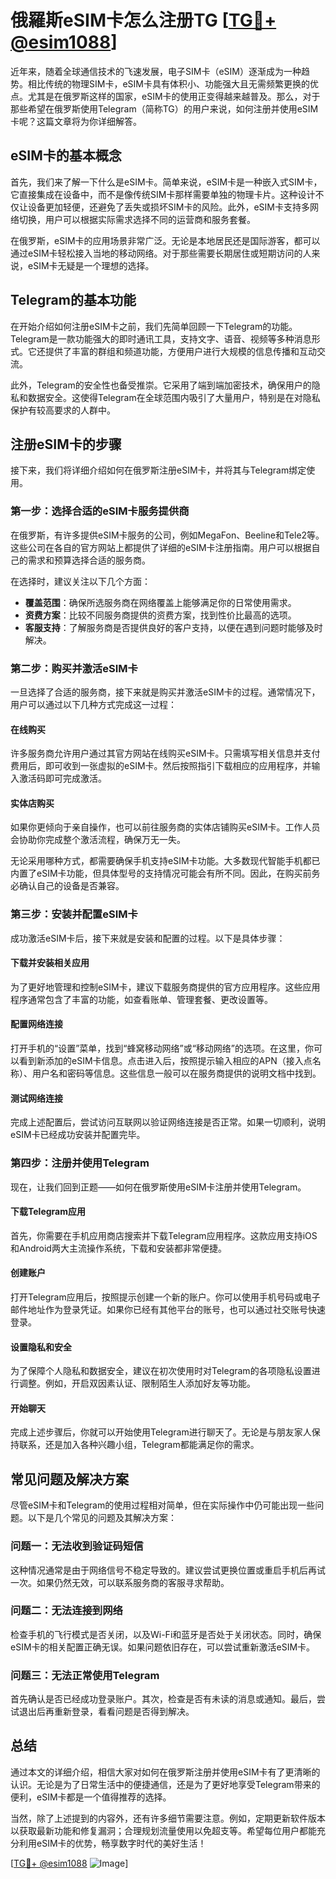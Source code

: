 # 俄羅斯eSIM卡怎么注册TG [[TG💪+ @esim1088](https://t.me/s/esim1088)]

近年来，随着全球通信技术的飞速发展，电子SIM卡（eSIM）逐渐成为一种趋势。相比传统的物理SIM卡，eSIM卡具有体积小、功能强大且无需频繁更换的优点。尤其是在俄罗斯这样的国家，eSIM卡的使用正变得越来越普及。那么，对于那些希望在俄罗斯使用Telegram（简称TG）的用户来说，如何注册并使用eSIM卡呢？这篇文章将为你详细解答。

## eSIM卡的基本概念

首先，我们来了解一下什么是eSIM卡。简单来说，eSIM卡是一种嵌入式SIM卡，它直接集成在设备中，而不是像传统SIM卡那样需要单独的物理卡片。这种设计不仅让设备更加轻便，还避免了丢失或损坏SIM卡的风险。此外，eSIM卡支持多网络切换，用户可以根据实际需求选择不同的运营商和服务套餐。

在俄罗斯，eSIM卡的应用场景非常广泛。无论是本地居民还是国际游客，都可以通过eSIM卡轻松接入当地的移动网络。对于那些需要长期居住或短期访问的人来说，eSIM卡无疑是一个理想的选择。

## Telegram的基本功能

在开始介绍如何注册eSIM卡之前，我们先简单回顾一下Telegram的功能。Telegram是一款功能强大的即时通讯工具，支持文字、语音、视频等多种消息形式。它还提供了丰富的群组和频道功能，方便用户进行大规模的信息传播和互动交流。

此外，Telegram的安全性也备受推崇。它采用了端到端加密技术，确保用户的隐私和数据安全。这使得Telegram在全球范围内吸引了大量用户，特别是在对隐私保护有较高要求的人群中。

## 注册eSIM卡的步骤

接下来，我们将详细介绍如何在俄罗斯注册eSIM卡，并将其与Telegram绑定使用。

### 第一步：选择合适的eSIM卡服务提供商

在俄罗斯，有许多提供eSIM卡服务的公司，例如MegaFon、Beeline和Tele2等。这些公司在各自的官方网站上都提供了详细的eSIM卡注册指南。用户可以根据自己的需求和预算选择合适的服务商。

在选择时，建议关注以下几个方面：
- **覆盖范围**：确保所选服务商在网络覆盖上能够满足你的日常使用需求。
- **资费方案**：比较不同服务商提供的资费方案，找到性价比最高的选项。
- **客服支持**：了解服务商是否提供良好的客户支持，以便在遇到问题时能够及时解决。

### 第二步：购买并激活eSIM卡

一旦选择了合适的服务商，接下来就是购买并激活eSIM卡的过程。通常情况下，用户可以通过以下几种方式完成这一过程：

#### 在线购买
许多服务商允许用户通过其官方网站在线购买eSIM卡。只需填写相关信息并支付费用后，即可收到一张虚拟的eSIM卡。然后按照指引下载相应的应用程序，并输入激活码即可完成激活。

#### 实体店购买
如果你更倾向于亲自操作，也可以前往服务商的实体店铺购买eSIM卡。工作人员会协助你完成整个激活流程，确保万无一失。

无论采用哪种方式，都需要确保手机支持eSIM卡功能。大多数现代智能手机都已内置了eSIM卡功能，但具体型号的支持情况可能会有所不同。因此，在购买前务必确认自己的设备是否兼容。

### 第三步：安装并配置eSIM卡

成功激活eSIM卡后，接下来就是安装和配置的过程。以下是具体步骤：

#### 下载并安装相关应用
为了更好地管理和控制eSIM卡，建议下载服务商提供的官方应用程序。这些应用程序通常包含了丰富的功能，如查看账单、管理套餐、更改设置等。

#### 配置网络连接
打开手机的“设置”菜单，找到“蜂窝移动网络”或“移动网络”的选项。在这里，你可以看到新添加的eSIM卡信息。点击进入后，按照提示输入相应的APN（接入点名称）、用户名和密码等信息。这些信息一般可以在服务商提供的说明文档中找到。

#### 测试网络连接
完成上述配置后，尝试访问互联网以验证网络连接是否正常。如果一切顺利，说明eSIM卡已经成功安装并配置完毕。

### 第四步：注册并使用Telegram

现在，让我们回到正题——如何在俄罗斯使用eSIM卡注册并使用Telegram。

#### 下载Telegram应用
首先，你需要在手机应用商店搜索并下载Telegram应用程序。这款应用支持iOS和Android两大主流操作系统，下载和安装都非常便捷。

#### 创建账户
打开Telegram应用后，按照提示创建一个新的账户。你可以使用手机号码或电子邮件地址作为登录凭证。如果你已经有其他平台的账号，也可以通过社交账号快速登录。

#### 设置隐私和安全
为了保障个人隐私和数据安全，建议在初次使用时对Telegram的各项隐私设置进行调整。例如，开启双因素认证、限制陌生人添加好友等功能。

#### 开始聊天
完成上述步骤后，你就可以开始使用Telegram进行聊天了。无论是与朋友家人保持联系，还是加入各种兴趣小组，Telegram都能满足你的需求。

## 常见问题及解决方案

尽管eSIM卡和Telegram的使用过程相对简单，但在实际操作中仍可能出现一些问题。以下是几个常见的问题及其解决方案：

### 问题一：无法收到验证码短信
这种情况通常是由于网络信号不稳定导致的。建议尝试更换位置或重启手机后再试一次。如果仍然无效，可以联系服务商的客服寻求帮助。

### 问题二：无法连接到网络
检查手机的飞行模式是否关闭，以及Wi-Fi和蓝牙是否处于关闭状态。同时，确保eSIM卡的相关配置正确无误。如果问题依旧存在，可以尝试重新激活eSIM卡。

### 问题三：无法正常使用Telegram
首先确认是否已经成功登录账户。其次，检查是否有未读的消息或通知。最后，尝试退出后再重新登录，看看问题是否得到解决。

## 总结

通过本文的详细介绍，相信大家对如何在俄罗斯注册并使用eSIM卡有了更清晰的认识。无论是为了日常生活中的便捷通信，还是为了更好地享受Telegram带来的便利，eSIM卡都是一个值得推荐的选择。

当然，除了上述提到的内容外，还有许多细节需要注意。例如，定期更新软件版本以获取最新功能和修复漏洞；合理规划流量使用以免超支等。希望每位用户都能充分利用eSIM卡的优势，畅享数字时代的美好生活！

[[TG💪+ @esim1088](https://t.me/s/esim1088) ![Image](https://i.postimg.cc/4NQfJmqS/Snipaste-2025-05-13-00-14-12.png)]